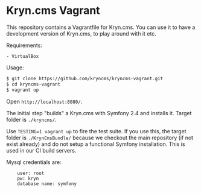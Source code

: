 Kryn.cms Vagrant
================

This repository contains a Vagrantfile for Kryn.cms. You can use it to have a development version of Kryn.cms, to play around with it etc.

Requirements:

    - VirtualBox

Usage:

```bash
$ git clone https://github.com/kryncms/kryncms-vagrant.git
$ cd kryncms-vagrant
$ vagrant up
```

Open `http://localhost:8080/`.

The initial step "builds" a Kryn.cms with Symfony 2.4 and installs it. Target folder is `./kryncms/`.

Use `TESTING=1 vagrant up` to fire the test suite. If you use this, the target folder is `./KrynCmsBundle/` because we checkout the main repository
(if not exist already) and do not setup a functional Symfony installation. This is used in our CI build servers.

Mysql credentials are:

```
    user: root
    pw: kryn
    database name: symfony
```